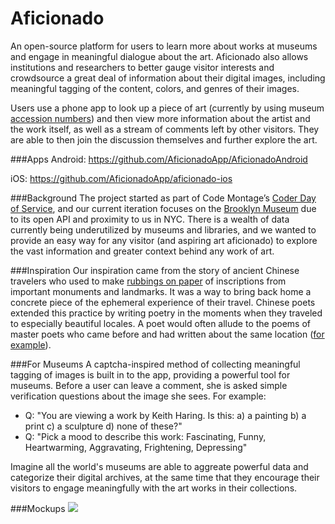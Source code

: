 Aficionado
========

An open-source platform for users to learn more about works at museums and engage in meaningful dialogue about the art. Aficionado also allows institutions and researchers to better gauge visitor interests and crowdsource a great deal of information about their digital images, including meaningful tagging of the content, colors, and genres of their images.

Users use a phone app to look up a piece of art (currently by using museum <a href="http://en.wikipedia.org/wiki/Accession_number_(library_science)" target="_blank">accession numbers</a>) and then view more information about the artist and the work itself, as well as a stream of comments left by other visitors. They are able to then join the discussion themselves and further explore the art.

###Apps
Android: <a href="https://github.com/AficionadoApp/AfictionadoAndroid" target="_blank">https://github.com/AficionadoApp/AficionadoAndroid</a>

iOS: <a href="https://github.com/AficionadoApp/aficionado-ios" target="_blank">https://github.com/AficionadoApp/aficionado-ios</a>

###Background
The project started as part of Code Montage’s <a href="https://www.codemontage.com/coder_day" target="_blank">Coder Day of Service</a>, and our current iteration focuses on the <a href="http://www.brooklynmuseum.org/" target="_blank">Brooklyn Museum</a> due to its open API and proximity to us in NYC. There is a wealth of data currently being underutilized by museums and libraries, and we wanted to provide an easy way for any visitor (and aspiring art aficionado) to explore the vast information and greater context behind any work of art.

###Inspiration
Our inspiration came from the story of ancient Chinese travelers who used to make <a href="http://www.lib.berkeley.edu/EAL/stone/rubbings.html" target="_blank">rubbings on paper</a> of inscriptions from important monuments and landmarks. It was a way to bring back home a concrete piece of the ephemeral experience of their travel. Chinese poets extended this practice by writing poetry in the moments when they traveled to especially beautiful locales. A poet would often allude to the poems of master poets who came before and had written about the same location (<a href="https://www.britishmuseum.org/explore/highlights/highlight_objects/asia/r/mountain_inscription_rubbing.aspx" target="_blank">for example</a>).

###For Museums
A captcha-inspired method of collecting meaningful tagging of images is built in to the app, providing a powerful tool for museums. Before a user can leave a comment, she is asked simple verification questions about the image she sees. For example: 
* Q: "You are viewing a work by Keith Haring. Is this: a) a painting b) a print c) a sculpture d) none of these?"
* Q: "Pick a mood to describe this work: Fascinating, Funny, Heartwarming, Aggravating, Frightening, Depressing"

Imagine all the world's museums are able to aggreate powerful data and categorize their digital archives, at the same time that they encourage their visitors to engage meaningfully with the art works in their collections.

###Mockups
![](https://raw.github.com/dkorac/aficionado/master/mockup/mock-up.gif)
